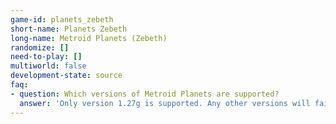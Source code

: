 ```yaml
---
game-id: planets_zebeth
short-name: Planets Zebeth
long-name: Metroid Planets (Zebeth)
randomize: []
need-to-play: []
multiworld: false
development-state: source
faq:
- question: Which versions of Metroid Planets are supported?
  answer: 'Only version 1.27g is supported. Any other versions will fail to export. '
---
```

